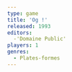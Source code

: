 ```yaml
---
type: game
title: 'Og !'
released: 1993
editors: 
  -'Domaine Public'
players: 1
genres:
  - Plates-formes
---
```

